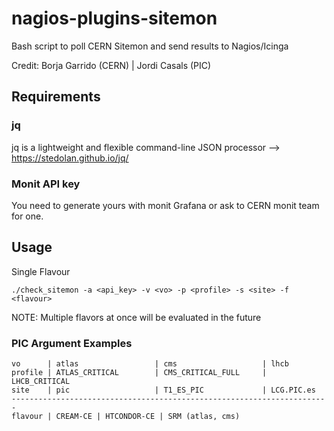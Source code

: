 # nagios-plugins-sitemon
Bash script to poll CERN Sitemon and send results to Nagios/Icinga

Credit: Borja Garrido (CERN) | Jordi Casals (PIC)

## Requirements
### jq
jq is a lightweight and flexible command-line JSON processor --> https://stedolan.github.io/jq/

### Monit API key
You need to generate yours with monit Grafana or ask to CERN monit team for one.

## Usage
Single Flavour

```
./check_sitemon -a <api_key> -v <vo> -p <profile> -s <site> -f <flavour>
```

NOTE: Multiple flavors at once will be evaluated in the future

### PIC Argument Examples
```
vo      | atlas                 | cms                   | lhcb
profile | ATLAS_CRITICAL        | CMS_CRITICAL_FULL     | LHCB_CRITICAL
site    | pic                   | T1_ES_PIC             | LCG.PIC.es
-----------------------------------------------------------------------
flavour | CREAM-CE | HTCONDOR-CE | SRM (atlas, cms)
```
